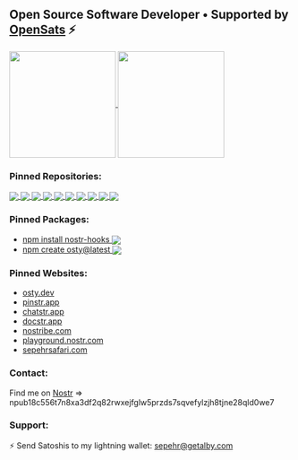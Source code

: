 <h2>
  Open Source Software Developer • Supported by <a href="https://opensats.org">OpenSats</a> ⚡️
</h1>

<a href="https://github.com/sepehr-safari#gh-dark-mode-only">
  <img height=190 align="center" src="https://github-readme-stats.vercel.app/api?username=sepehr-safari&theme=dark#gh-dark-mode-only" />
</a>
<a href="https://github.com/sepehr-safari#gh-dark-mode-only">
  <img height=190 align="center" src="https://github-readme-stats.vercel.app/api/top-langs?username=sepehr-safari&layout=compact&langs_count=8&card_width=320&theme=dark#gh-dark-mode-only" />
</a>

### Pinned Repositories:

<a href="https://github.com/ostyjs/create-osty#gh-dark-mode-only">
  <img align="center" src="https://github-readme-stats.vercel.app/api/pin/?username=ostyjs&repo=create-osty&theme=dark#gh-dark-mode-only" />
</a>
<a href="https://github.com/ostyjs/nostr-hooks#gh-dark-mode-only">
  <img align="center" src="https://github-readme-stats.vercel.app/api/pin/?username=ostyjs&repo=nostr-hooks&theme=dark#gh-dark-mode-only" />
</a>
<a href="https://github.com/sepehr-safari/pinstr#gh-dark-mode-only">
  <img align="center" src="https://github-readme-stats.vercel.app/api/pin/?username=sepehr-safari&repo=pinstr&theme=dark#gh-dark-mode-only" />
</a>
<a href="https://github.com/sepehr-safari/nostribe-web-client#gh-dark-mode-only">
  <img align="center" src="https://github-readme-stats.vercel.app/api/pin/?username=sepehr-safari&repo=nostribe-web-client&theme=dark#gh-dark-mode-only" />
</a>
<a href="https://github.com/sepehr-safari/chatstr-client#gh-dark-mode-only">
  <img align="center" src="https://github-readme-stats.vercel.app/api/pin/?username=sepehr-safari&repo=chatstr-client&theme=dark#gh-dark-mode-only" />
</a>
<a href="https://github.com/sepehr-safari/chatstr-client#gh-dark-mode-only">
  <img align="center" src="https://github-readme-stats.vercel.app/api/pin/?username=sepehr-safari&repo=chatstr-client&theme=dark#gh-dark-mode-only" />
</a>
<a href="https://github.com/sepehr-safari/docstr#gh-dark-mode-only">
  <img align="center" src="https://github-readme-stats.vercel.app/api/pin/?username=sepehr-safari&repo=docstr&theme=dark#gh-dark-mode-only" />
</a>
<a href="https://github.com/sepehr-safari/nostr-playground#gh-dark-mode-only">
  <img align="center" src="https://github-readme-stats.vercel.app/api/pin/?username=sepehr-safari&repo=nostr-playground&theme=dark#gh-dark-mode-only" />
</a>
<a href="https://github.com/nbd-wtf/nostr-tools#gh-dark-mode-only">
  <img align="center" src="https://github-readme-stats.vercel.app/api/pin/?username=nbd-wtf&repo=nostr-tools&theme=dark#gh-dark-mode-only" />
</a>
<a href="https://github.com/nostr-dev-kit/ndk#gh-dark-mode-only">
  <img align="center" src="https://github-readme-stats.vercel.app/api/pin/?username=nostr-dev-kit&repo=ndk&theme=dark#gh-dark-mode-only" />
</a>

### Pinned Packages:

<ul>
  <li>
    <a href="https://www.npmjs.com/package/nostr-hooks">
      npm install nostr-hooks
      <img align="center" src="https://img.shields.io/npm/dt/nostr-hooks" />
    </a>
  </li>
  <li>
    <a href="https://www.npmjs.com/package/create-osty">
      npm create osty@latest
      <img align="center" src="https://img.shields.io/npm/dt/create-osty" />
    </a>
  </li>
</ul>

### Pinned Websites:

<ul>
  <li>
    <a href="https://osty.dev">
      osty.dev
    </a>
  </li>
  <li>
    <a href="https://pinstr.app">
      pinstr.app
    </a>
  </li>
  <li>
    <a href="https://chatstr.app">
      chatstr.app
    </a>
  </li>
  <li>
    <a href="https://docstr.app">
      docstr.app
    </a>
  </li>
  <li>
    <a href="https://nostribe.com">
      nostribe.com
    </a>
  </li>
  </li>
  <li>
    <a href="https://playground.nostr.com">
      playground.nostr.com
    </a>
  </li>
  </li>
  <li>
    <a href="https://sepehrsafari.com">
      sepehrsafari.com
    </a>
  </li>
</ul>

### Contact:

Find me on [Nostr](https://njump.me/npub18c556t7n8xa3df2q82rwxejfglw5przds7sqvefylzjh8tjne28qld0we7) => npub18c556t7n8xa3df2q82rwxejfglw5przds7sqvefylzjh8tjne28qld0we7

### Support:

⚡️ Send Satoshis to my lightning wallet: [sepehr@getalby.com](https://getalby.com/p/sepehr)
